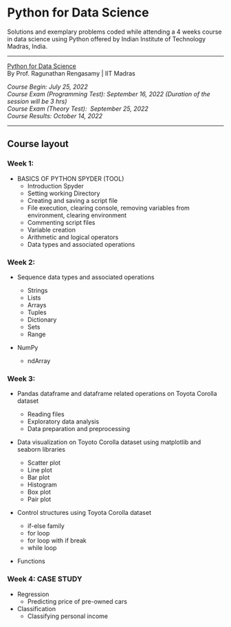 # Python for Data Science
Solutions and exemplary problems coded while attending a 4 weeks course in data science using Python offered by Indian Institute of Technology Madras, India.

---

[Python for Data Science](https://onlinecourses.nptel.ac.in/noc22_cs74/course)  
By Prof. Ragunathan Rengasamy   |   IIT Madras 

_Course Begin: July 25, 2022  
Course Exam (Programming Test): September 16, 2022 (Duration of the session will be 3 hrs)  
Course Exam (Theory Test):  September 25, 2022  
Course Results: October 14, 2022_  

---

## Course layout

### Week 1: 

- BASICS OF PYTHON SPYDER (TOOL)
  - Introduction Spyder
  - Setting working Directory
  - Creating and saving a script file
  - File execution, clearing console, removing variables from environment, clearing environment
  - Commenting script files
  - Variable creation
  - Arithmetic and logical operators
  - Data types and associated operations

### Week 2: 

- Sequence data types and associated operations
  - Strings
  - Lists
  - Arrays
  - Tuples
  - Dictionary
  - Sets
  - Range

- NumPy
  - ndArray

### Week 3: 

- Pandas dataframe and dataframe related operations on Toyota Corolla dataset
    - Reading files
    - Exploratory data analysis
    - Data preparation and preprocessing

- Data visualization on Toyoto Corolla dataset using matplotlib and seaborn libraries
    - Scatter plot
    - Line plot
    - Bar plot
    - Histogram
    - Box plot
    - Pair plot

- Control structures using Toyota Corolla dataset
    - if-else family
    - for loop
    - for loop with if break
    - while loop

- Functions

### Week 4: CASE STUDY

- Regression
  - Predicting price of pre-owned cars
- Classification
  - Classifying personal income
